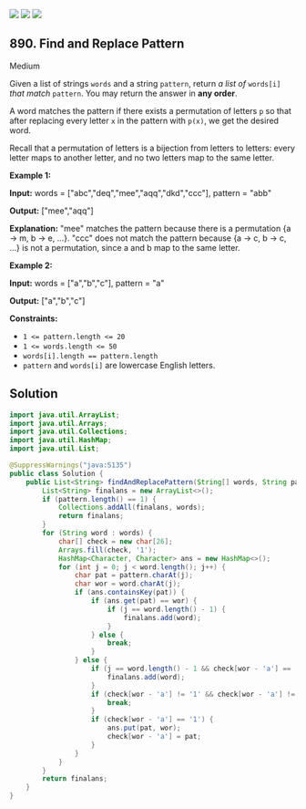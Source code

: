 [![](https://img.shields.io/github/stars/javadev/LeetCode-in-Java?label=Stars&style=flat-square)](https://github.com/javadev/LeetCode-in-Java)
[![](https://img.shields.io/github/forks/javadev/LeetCode-in-Java?label=Fork%20me%20on%20GitHub%20&style=flat-square)](https://github.com/javadev/LeetCode-in-Java/fork)
[![](https://img.shields.io/badge/-LeetCode%20in%20Kotlin-blue?style=flat-square)](https://github.com/javadev/LeetCode-in-Kotlin)

## 890\. Find and Replace Pattern

Medium

Given a list of strings `words` and a string `pattern`, return _a list of_ `words[i]` _that match_ `pattern`. You may return the answer in **any order**.

A word matches the pattern if there exists a permutation of letters `p` so that after replacing every letter `x` in the pattern with `p(x)`, we get the desired word.

Recall that a permutation of letters is a bijection from letters to letters: every letter maps to another letter, and no two letters map to the same letter.

**Example 1:**

**Input:** words = ["abc","deq","mee","aqq","dkd","ccc"], pattern = "abb"

**Output:** ["mee","aqq"]

**Explanation:** "mee" matches the pattern because there is a permutation {a -> m, b -> e, ...}. "ccc" does not match the pattern because {a -> c, b -> c, ...} is not a permutation, since a and b map to the same letter.

**Example 2:**

**Input:** words = ["a","b","c"], pattern = "a"

**Output:** ["a","b","c"]

**Constraints:**

*   `1 <= pattern.length <= 20`
*   `1 <= words.length <= 50`
*   `words[i].length == pattern.length`
*   `pattern` and `words[i]` are lowercase English letters.

## Solution

```java
import java.util.ArrayList;
import java.util.Arrays;
import java.util.Collections;
import java.util.HashMap;
import java.util.List;

@SuppressWarnings("java:S135")
public class Solution {
    public List<String> findAndReplacePattern(String[] words, String pattern) {
        List<String> finalans = new ArrayList<>();
        if (pattern.length() == 1) {
            Collections.addAll(finalans, words);
            return finalans;
        }
        for (String word : words) {
            char[] check = new char[26];
            Arrays.fill(check, '1');
            HashMap<Character, Character> ans = new HashMap<>();
            for (int j = 0; j < word.length(); j++) {
                char pat = pattern.charAt(j);
                char wor = word.charAt(j);
                if (ans.containsKey(pat)) {
                    if (ans.get(pat) == wor) {
                        if (j == word.length() - 1) {
                            finalans.add(word);
                        }
                    } else {
                        break;
                    }
                } else {
                    if (j == word.length() - 1 && check[wor - 'a'] == '1') {
                        finalans.add(word);
                    }
                    if (check[wor - 'a'] != '1' && check[wor - 'a'] != pat) {
                        break;
                    }
                    if (check[wor - 'a'] == '1') {
                        ans.put(pat, wor);
                        check[wor - 'a'] = pat;
                    }
                }
            }
        }
        return finalans;
    }
}
```